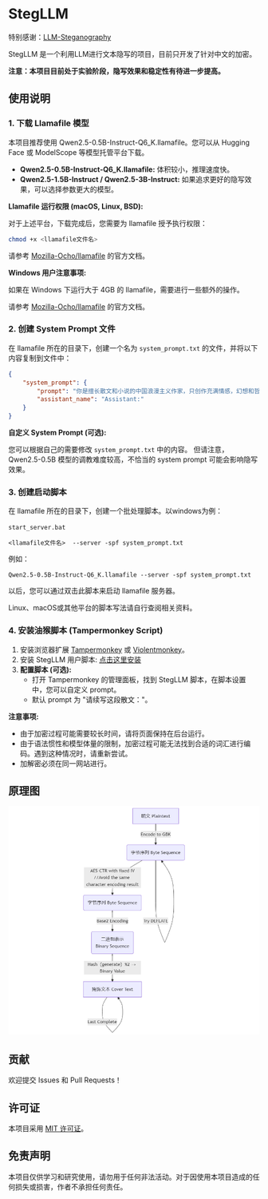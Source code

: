 # StegLLM

特别感谢：[LLM-Steganography](https://github.com/HighDoping/LLM-Steganography/)

StegLLM 是一个利用LLM进行文本隐写的项目，目前只开发了针对中文的加密。

**注意：本项目目前处于实验阶段，隐写效果和稳定性有待进一步提高。**

## 使用说明

### 1. 下载 Llamafile 模型

本项目推荐使用 Qwen2.5-0.5B-Instruct-Q6_K.llamafile。您可以从 Hugging Face 或 ModelScope 等模型托管平台下载。

- **Qwen2.5-0.5B-Instruct-Q6_K.llamafile:**  体积较小，推理速度快。
- **Qwen2.5-1.5B-Instruct / Qwen2.5-3B-Instruct:**  如果追求更好的隐写效果，可以选择参数更大的模型。

**Llamafile 运行权限 (macOS, Linux, BSD):**

对于上述平台，下载完成后，您需要为 llamafile 授予执行权限：

```bash
chmod +x <llamafile文件名>
```
请参考 [Mozilla-Ocho/llamafile](https://github.com/Mozilla-Ocho/llamafile) 的官方文档。

**Windows 用户注意事项:**

如果在 Windows 下运行大于 4GB 的 llamafile，需要进行一些额外的操作。

请参考 [Mozilla-Ocho/llamafile](https://github.com/Mozilla-Ocho/llamafile) 的官方文档。

### 2. 创建 System Prompt 文件

在 llamafile 所在的目录下，创建一个名为 `system_prompt.txt` 的文件，并将以下内容复制到文件中：

```json
{
    "system_prompt": {
        "prompt": "你是擅长散文和小说的中国浪漫主义作家，只创作充满情感，幻想和哲理的文字。你在续写文章时词汇丰富，经常使用不常规的词语和语法，并且绝对不会添加标题、作者、序号、提示等任何额外的信息或说明。",
        "assistant_name": "Assistant:"
    }
}
```

**自定义 System Prompt (可选):**

您可以根据自己的需要修改 `system_prompt.txt` 中的内容。  但请注意，Qwen2.5-0.5B 模型的调教难度较高，不恰当的 system prompt 可能会影响隐写效果。

### 3. 创建启动脚本

在 llamafile 所在的目录下，创建一个批处理脚本。以windows为例：

`start_server.bat`
```batch
<llamafile文件名>  --server -spf system_prompt.txt
```

例如：

```batch
Qwen2.5-0.5B-Instruct-Q6_K.llamafile --server -spf system_prompt.txt
```

以后，您可以通过双击此脚本来启动 llamafile 服务器。

Linux、macOS或其他平台的脚本写法请自行查阅相关资料。

### 4. 安装油猴脚本 (Tampermonkey Script)

1.  安装浏览器扩展 [Tampermonkey](https://www.tampermonkey.net/) 或 [Violentmonkey](https://violentmonkey.github.io/)。
2.  安装 StegLLM 用户脚本: [点击这里安装](https://greasyfork.org/zh-CN/scripts/525684-stegllm)
3.  **配置脚本 (可选):**
    *   打开 Tampermonkey 的管理面板，找到 StegLLM 脚本，在脚本设置中，您可以自定义 prompt。
    *   默认 prompt 为 "请续写这段散文："。

**注意事项:**
*   由于加密过程可能需要较长时间，请将页面保持在后台运行。
*   由于语法惯性和模型体量的限制，加密过程可能无法找到合适的词汇进行编码。遇到这种情况时，请重新尝试。
*   加解密必须在同一网站进行。
## 原理图

![StegLLM](mermaid-diagram-2025-02-03-060006.png "StegLLM 原理图")

## 贡献

欢迎提交 Issues 和 Pull Requests！

## 许可证

本项目采用 [MIT 许可证](LICENSE)。

## 免责声明

本项目仅供学习和研究使用，请勿用于任何非法活动。对于因使用本项目造成的任何损失或损害，作者不承担任何责任。

